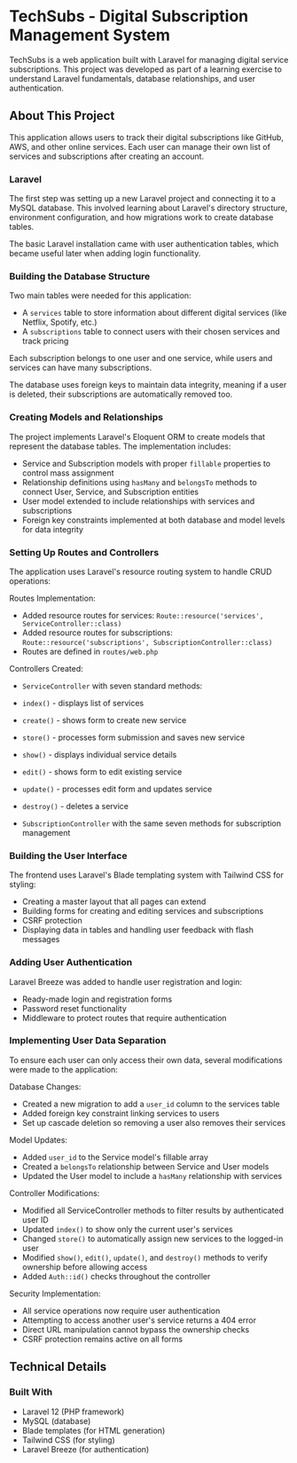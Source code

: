 # TechSubs - Digital Subscription Management System

TechSubs is a web application built with Laravel for managing digital service subscriptions. This project was developed as part of a learning exercise to understand Laravel fundamentals, database relationships, and user authentication.

## About This Project

This application allows users to track their digital subscriptions like GitHub, AWS, and other online services. Each user can manage their own list of services and subscriptions after creating an account.

### Laravel

The first step was setting up a new Laravel project and connecting it to a MySQL database. This involved learning about Laravel's directory structure, environment configuration, and how migrations work to create database tables.

The basic Laravel installation came with user authentication tables, which became useful later when adding login functionality.

### Building the Database Structure

Two main tables were needed for this application:
- A `services` table to store information about different digital services (like Netflix, Spotify, etc.)
- A `subscriptions` table to connect users with their chosen services and track pricing

Each subscription belongs to one user and one service, while users and services can have many subscriptions.

The database uses foreign keys to maintain data integrity, meaning if a user is deleted, their subscriptions are automatically removed too.

### Creating Models and Relationships

The project implements Laravel's Eloquent ORM to create models that represent the database tables. The implementation includes:
- Service and Subscription models with proper `fillable` properties to control mass assignment
- Relationship definitions using `hasMany` and `belongsTo` methods to connect User, Service, and Subscription entities
- User model extended to include relationships with services and subscriptions
- Foreign key constraints implemented at both database and model levels for data integrity

### Setting Up Routes and Controllers

The application uses Laravel's resource routing system to handle CRUD operations:

Routes Implementation:
- Added resource routes for services: `Route::resource('services', ServiceController::class)`
- Added resource routes for subscriptions: `Route::resource('subscriptions', SubscriptionController::class)`
- Routes are defined in `routes/web.php`

Controllers Created:
- `ServiceController` with seven standard methods:
- `index()` - displays list of services
- `create()` - shows form to create new service
- `store()` - processes form submission and saves new service
- `show()` - displays individual service details
- `edit()` - shows form to edit existing service
- `update()` - processes edit form and updates service
- `destroy()` - deletes a service

- `SubscriptionController` with the same seven methods for subscription management

### Building the User Interface

The frontend uses Laravel's Blade templating system with Tailwind CSS for styling:
- Creating a master layout that all pages can extend
- Building forms for creating and editing services and subscriptions
- CSRF protection
- Displaying data in tables and handling user feedback with flash messages

### Adding User Authentication

Laravel Breeze was added to handle user registration and login:
- Ready-made login and registration forms
- Password reset functionality
- Middleware to protect routes that require authentication

### Implementing User Data Separation

To ensure each user can only access their own data, several modifications were made to the application:

Database Changes:
- Created a new migration to add a `user_id` column to the services table
- Added foreign key constraint linking services to users
- Set up cascade deletion so removing a user also removes their services

Model Updates:
- Added `user_id` to the Service model's fillable array
- Created a `belongsTo` relationship between Service and User models
- Updated the User model to include a `hasMany` relationship with services

Controller Modifications:
- Modified all ServiceController methods to filter results by authenticated user ID
- Updated `index()` to show only the current user's services
- Changed `store()` to automatically assign new services to the logged-in user
- Modified `show()`, `edit()`, `update()`, and `destroy()` methods to verify ownership before allowing access
- Added `Auth::id()` checks throughout the controller

Security Implementation:
- All service operations now require user authentication
- Attempting to access another user's service returns a 404 error
- Direct URL manipulation cannot bypass the ownership checks
- CSRF protection remains active on all forms

## Technical Details

### Built With
- Laravel 12 (PHP framework)
- MySQL (database)
- Blade templates (for HTML generation)
- Tailwind CSS (for styling)
- Laravel Breeze (for authentication)
